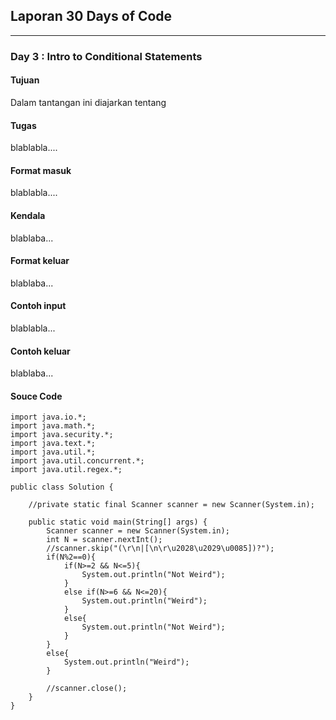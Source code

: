 ## Laporan 30 Days of Code
---
### Day 3 : Intro to Conditional Statements
#### Tujuan
Dalam tantangan ini diajarkan tentang
#### Tugas
blablabla....
#### Format masuk
blablabla....
#### Kendala
blablaba...
#### Format keluar
blablaba...
#### Contoh input
blablabla...
#### Contoh keluar
blablaba...
#### Souce Code
```
import java.io.*;
import java.math.*;
import java.security.*;
import java.text.*;
import java.util.*;
import java.util.concurrent.*;
import java.util.regex.*;

public class Solution {

    //private static final Scanner scanner = new Scanner(System.in);

    public static void main(String[] args) {
        Scanner scanner = new Scanner(System.in);
        int N = scanner.nextInt();
        //scanner.skip("(\r\n|[\n\r\u2028\u2029\u0085])?");
        if(N%2==0){
            if(N>=2 && N<=5){
                System.out.println("Not Weird");
            }
            else if(N>=6 && N<=20){
                System.out.println("Weird");
            }
            else{
                System.out.println("Not Weird");
            }
        }
        else{
            System.out.println("Weird");
        }

        //scanner.close();
    }
}
```
